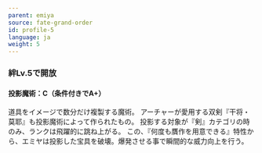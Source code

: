 ```yaml
---
parent: emiya
source: fate-grand-order
id: profile-5
language: ja
weight: 5
---
```


### 絆Lv.5で開放

#### 投影魔術：C（条件付きでA+）

道具をイメージで数分だけ複製する魔術。
アーチャーが愛用する双剣『干将・莫耶』も投影魔術によって作られたもの。
投影する対象が『剣』カテゴリの時のみ、ランクは飛躍的に跳ね上がる。
この、『何度も贋作を用意できる』特性から、エミヤは投影した宝具を破壊。爆発させる事で瞬間的な威力向上を行う。
